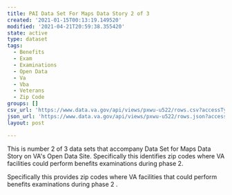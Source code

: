 ```yaml
---
title: PAI Data Set For Maps Data Story 2 of 3
created: '2021-01-15T00:13:19.149520'
modified: '2021-04-21T20:59:38.355420'
state: active
type: dataset
tags:
  - Benefits
  - Exam
  - Examinations
  - Open Data
  - Va
  - Vba
  - Veterans
  - Zip Code
groups: []
csv_url: 'https://www.data.va.gov/api/views/pxwu-u522/rows.csv?accessType=DOWNLOAD'
json_url: 'https://www.data.va.gov/api/views/pxwu-u522/rows.json?accessType=DOWNLOAD'
layout: post

---
```

This is number 2 of 3 data sets that accompany Data Set for Maps Data Story on VA's Open Data Site. Specifically this identifies zip codes where VA facilities could perform benefits examinations during phase 2.



Specifically this provides zip codes where VA facilities that could perform benefits examinations during phase 2 .
